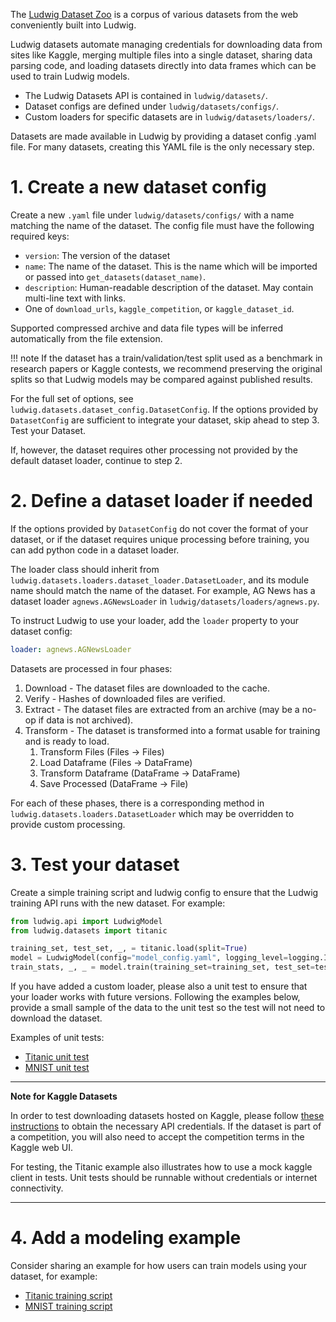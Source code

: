 The [Ludwig Dataset Zoo](../../user_guide/datasets/dataset_zoo) is a corpus of various datasets from the web
conveniently built into Ludwig.

Ludwig datasets automate managing credentials for downloading data from sites like Kaggle, merging multiple files into
a single dataset, sharing data parsing code, and loading datasets directly into data frames which can be used to train
Ludwig models.

- The Ludwig Datasets API is contained in `ludwig/datasets/`.
- Dataset configs are defined under `ludwig/datasets/configs/`.
- Custom loaders for specific datasets are in `ludwig/datasets/loaders/`.

Datasets are made available in Ludwig by providing a dataset config .yaml file.  For many datasets, creating this YAML
file is the only necessary step.

# 1. Create a new dataset config

Create a new `.yaml` file under `ludwig/datasets/configs/` with a name matching the name of the dataset. The config file
must have the following required keys:

- `version`: The version of the dataset
- `name`: The name of the dataset. This is the name which will be imported or passed into `get_datasets(dataset_name)`.
- `description`: Human-readable description of the dataset. May contain multi-line text with links.
- One of `download_urls`, `kaggle_competition`, or `kaggle_dataset_id`.

Supported compressed archive and data file types will be inferred automatically from the file extension.

!!! note
    If the dataset has a train/validation/test split used as a benchmark in research papers or Kaggle contests, we
    recommend preserving the original splits so that Ludwig models may be compared against published results.

For the full set of options, see `ludwig.datasets.dataset_config.DatasetConfig`. If the options provided by
`DatasetConfig` are sufficient to integrate your dataset, skip ahead to step 3. Test your Dataset.

If, however, the dataset requires other processing not provided by the default dataset loader, continue to step 2.

# 2. Define a dataset loader if needed

If the options provided by `DatasetConfig` do not cover the format of your dataset, or if the dataset requires unique
processing before training, you can add python code in a dataset loader.

The loader class should inherit from `ludwig.datasets.loaders.dataset_loader.DatasetLoader`, and its module name should
match the name of the dataset.  For example, AG News has a dataset loader `agnews.AGNewsLoader` in
`ludwig/datasets/loaders/agnews.py`.

To instruct Ludwig to use your loader, add the `loader` property to your dataset config:

```yaml
loader: agnews.AGNewsLoader
```

Datasets are processed in four phases:

1. Download       - The dataset files are downloaded to the cache.
2. Verify         - Hashes of downloaded files are verified.
3. Extract        - The dataset files are extracted from an archive (may be a no-op if data is not archived).
4. Transform      - The dataset is transformed into a format usable for training and is ready to load.
    1. Transform Files      (Files -> Files)
    2. Load Dataframe       (Files -> DataFrame)
    3. Transform Dataframe  (DataFrame -> DataFrame)
    4. Save Processed       (DataFrame -> File)

For each of these phases, there is a corresponding method in `ludwig.datasets.loaders.DatasetLoader` which may be
overridden to provide custom processing.

# 3. Test your dataset

Create a simple training script and ludwig config to ensure that the Ludwig training API runs with the new dataset.
For example:

```python
from ludwig.api import LudwigModel
from ludwig.datasets import titanic

training_set, test_set, _, = titanic.load(split=True)
model = LudwigModel(config="model_config.yaml", logging_level=logging.INFO)
train_stats, _, _ = model.train(training_set=training_set, test_set=test_set, model_name="titanic_model")
```

If you have added a custom loader, please also a unit test to ensure that your loader works with future versions.
Following the examples below, provide a small sample of the data to the unit test so the test will not need to download
the dataset.

Examples of unit tests:

- [Titanic unit test](https://github.com/ludwig-ai/ludwig/tree/master/tests/ludwig/datasets/titanic/test_titanic_workflow.py)
- [MNIST unit test](https://github.com/ludwig-ai/ludwig/blob/master/tests/ludwig/datasets/mnist/test_mnist_workflow.py)

---

**Note for Kaggle Datasets**

In order to test downloading datasets hosted on Kaggle, please follow
[these instructions](https://github.com/Kaggle/kaggle-api#api-credentials) to obtain the necessary API credentials.
If the dataset is part of a competition, you will also need to accept the competition terms in the Kaggle web UI.

For testing, the Titanic example also illustrates how to use a mock kaggle client in tests. Unit tests should be
runnable without credentials or internet connectivity.

---

# 4. Add a modeling example

Consider sharing an example for how users can train models using your dataset, for example:

- [Titanic training script](https://github.com/ludwig-ai/ludwig/tree/master/examples/titanic/simple_model_training.py)
- [MNIST training script](https://github.com/ludwig-ai/ludwig/tree/master/examples/mnist/simple_model_training.py)
